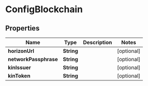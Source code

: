 
# ConfigBlockchain

## Properties
Name | Type | Description | Notes
------------ | ------------- | ------------- | -------------
**horizonUrl** | **String** |  |  [optional]
**networkPassphrase** | **String** |  |  [optional]
**kinIssuer** | **String** |  |  [optional]
**kinToken** | **String** |  |  [optional]




